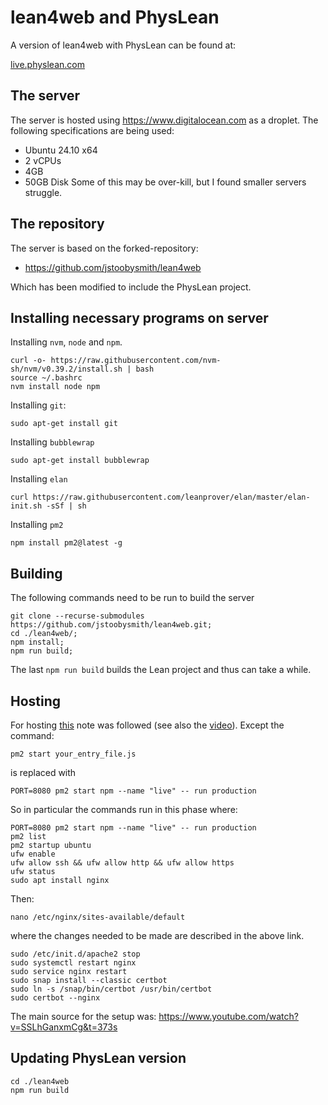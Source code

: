 # lean4web and PhysLean 

A version of lean4web with PhysLean can be found at: 

[live.physlean.com](live.physlean.com)

## The server 

The server is hosted using https://www.digitalocean.com as a droplet. The following specifications are
being used: 
- Ubuntu 24.10 x64
- 2 vCPUs
- 4GB
- 50GB Disk
Some of this may be over-kill, but I found smaller servers struggle.

## The repository 

The server is based on the forked-repository:

- https://github.com/jstoobysmith/lean4web

Which has been modified to include the PhysLean project. 

## Installing necessary programs on server 

Installing `nvm`, `node` and `npm`.

```
curl -o- https://raw.githubusercontent.com/nvm-sh/nvm/v0.39.2/install.sh | bash
source ~/.bashrc
nvm install node npm
```

Installing `git`: 
```
sudo apt-get install git
```

Installing `bubblewrap` 
```
sudo apt-get install bubblewrap
```

Installing `elan` 
```
curl https://raw.githubusercontent.com/leanprover/elan/master/elan-init.sh -sSf | sh
```

Installing `pm2`
```
npm install pm2@latest -g
```


## Building 

The following commands need to be run to build the server
```
git clone --recurse-submodules https://github.com/jstoobysmith/lean4web.git;
cd ./lean4web/;
npm install;
npm run build;
```
The last `npm run build` builds the Lean project and thus can take a while. 


## Hosting 

For hosting [this](https://hayksimonyan.substack.com/i/145057812/keep-your-app-always-running-with-pm-process-manager) 
note was followed (see also the [video](https://www.youtube.com/watch?v=SSLhGanxmCg)). Except the command: 
```
pm2 start your_entry_file.js
```
is replaced with 
```
PORT=8080 pm2 start npm --name "live" -- run production
```
So in particular the commands run in this phase where:
```
PORT=8080 pm2 start npm --name "live" -- run production
pm2 list
pm2 startup ubuntu
ufw enable
ufw allow ssh && ufw allow http && ufw allow https
ufw status
sudo apt install nginx

```
Then:
```
nano /etc/nginx/sites-available/default
```
where the changes needed to be made are described in the above link.

```
sudo /etc/init.d/apache2 stop
sudo systemctl restart nginx
sudo service nginx restart
sudo snap install --classic certbot
sudo ln -s /snap/bin/certbot /usr/bin/certbot
sudo certbot --nginx
```
The main source for the setup was: 
    https://www.youtube.com/watch?v=SSLhGanxmCg&t=373s


## Updating PhysLean version
```
cd ./lean4web
npm run build
```